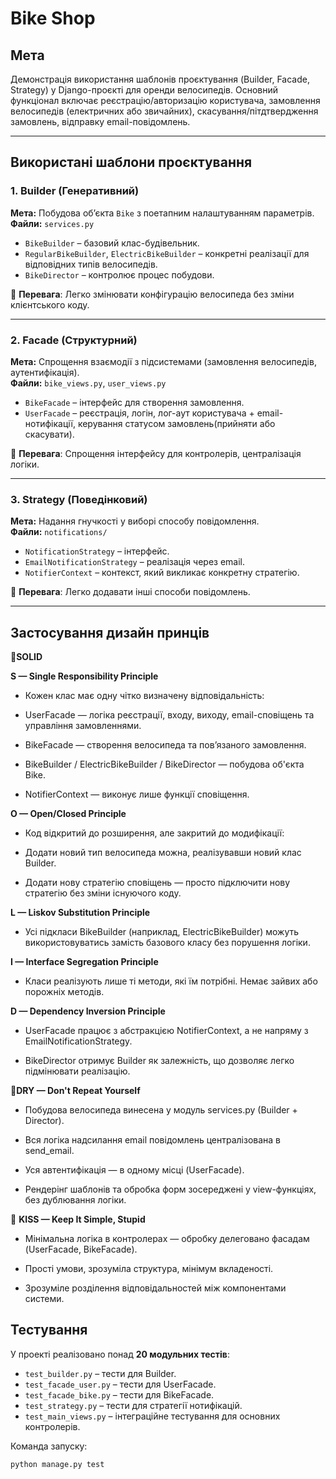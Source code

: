 # Bike Shop

## Мета
Демонстрація використання шаблонів проєктування (Builder, Facade, Strategy) у Django-проєкті для оренди велосипедів. Основний функціонал включає реєстрацію/авторизацію користувача, замовлення велосипедів (електричних або звичайних), скасування/пітдтвердження замовлень,  відправку email-повідомлень.

---

## Використані шаблони проєктування

### 1. **Builder (Генеративний)**
**Мета:** Побудова об’єкта `Bike` з поетапним налаштуванням параметрів.  
**Файли:** `services.py`

- `BikeBuilder` – базовий клас-будівельник.
- `RegularBikeBuilder`, `ElectricBikeBuilder` – конкретні реалізації для відповідних типів велосипедів.
- `BikeDirector` – контролює процес побудови.

📌 **Перевага**: Легко змінювати конфігурацію велосипеда без зміни клієнтського коду.

---

### 2. **Facade (Структурний)**
**Мета:** Спрощення взаємодії з підсистемами (замовлення велосипедів, аутентифікація).  
**Файли:** `bike_views.py`, `user_views.py`

- `BikeFacade` – інтерфейс для створення замовлення.
- `UserFacade` – реєстрація, логін, лог-аут користувача + email-нотифікації, керування статусом замовлень(прийняти або скасувати).

📌 **Перевага**: Спрощення інтерфейсу для контролерів, централізація логіки.

---

### 3. **Strategy (Поведінковий)**
**Мета:** Надання гнучкості у виборі способу повідомлення.  
**Файли:** `notifications/`

- `NotificationStrategy` – інтерфейс.
- `EmailNotificationStrategy` – реалізація через email.
- `NotifierContext` – контекст, який викликає конкретну стратегію.

📌 **Перевага**: Легко додавати інші способи повідомлень.

---
## Застосування дизайн принців
🔹**SOLID**

**S — Single Responsibility Principle**

- Кожен клас має одну чітко визначену відповідальність:

- UserFacade — логіка реєстрації, входу, виходу, email-сповіщень та управління замовленнями.

- BikeFacade — створення велосипеда та пов’язаного замовлення.

- BikeBuilder / ElectricBikeBuilder / BikeDirector — побудова об'єкта Bike.

- NotifierContext — виконує лише функції сповіщення.

**O — Open/Closed Principle**

- Код відкритий до розширення, але закритий до модифікації:

- Додати новий тип велосипеда можна, реалізувавши новий клас Builder.

- Додати нову стратегію сповіщень — просто підключити нову стратегію без зміни існуючого коду.

**L — Liskov Substitution Principle**

- Усі підкласи BikeBuilder (наприклад, ElectricBikeBuilder) можуть використовуватись замість базового класу без порушення логіки.

**I — Interface Segregation Principle**

- Класи реалізують лише ті методи, які їм потрібні. Немає зайвих або порожніх методів.

**D — Dependency Inversion Principle**

- UserFacade працює з абстракцією NotifierContext, а не напряму з EmailNotificationStrategy.

- BikeDirector отримує Builder як залежність, що дозволяє легко підмінювати реалізацію.

🔹**DRY — Don't Repeat Yourself**

- Побудова велосипеда винесена у модуль services.py (Builder + Director).

- Вся логіка надсилання email повідомлень централізована в send_email.

- Уся автентифікація — в одному місці (UserFacade).

- Рендерінг шаблонів та обробка форм зосереджені у view-функціях, без дублювання логіки.

🔹 **KISS — Keep It Simple, Stupid**

- Мінімальна логіка в контролерах — обробку делеговано фасадам (UserFacade, BikeFacade).

- Прості умови, зрозуміла структура, мінімум вкладеності.

- Зрозуміле розділення відповідальностей між компонентами системи.

## Тестування

У проекті реалізовано понад **20 модульних тестів**:

- `test_builder.py` – тести для Builder.
- `test_facade_user.py` – тести для UserFacade.
- `test_facade_bike.py` – тести для BikeFacade.
- `test_strategy.py` – тести для стратегії нотифікацій.
- `test_main_views.py` – інтеграційне тестування для основних контролерів.

Команда запуску:
```
python manage.py test
